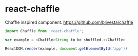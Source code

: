 # react-chaffle
Chaffle inspired component.
https://github.com/blivesta/chaffle

```js
import Chaffle from 'react-chaffle';

var example = <Chaffle>String to be shuffled.</Chaffle>

ReactDOM.render(example, document.getElementById('app'))
```
